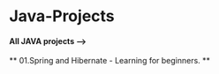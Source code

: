 # Java-Projects
#### All JAVA projects -->

** 01.Spring and Hibernate - Learning for beginners. **

